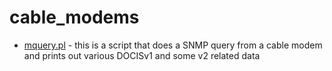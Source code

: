cable_modems
============

* [mquery.pl](mquery.pl) - this is a script that does a SNMP query from a cable modem and prints out various DOCISv1 and some v2 related data
